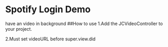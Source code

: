 # Spotify Login Demo
have an video in background 
##How to use
1.Add the JCVideoController to your project.

2.Must set videoURL before super.view.did
